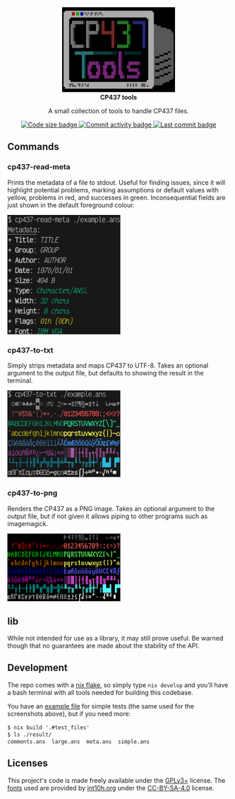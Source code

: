 <div align="center">
  <!-- nix run nixpkgs#imagemagick -- logo.png -resize 5% logo.small.png -->
  <img src="logo.small.png" width="256" alt="logo"/>
</div><div align="center">
  <b>CP437 tools</b>

  A small collection of tools to handle CP437 files.
</div><div align="center">
  <!-- Badges -->
  <a href="https://github.com/kip93/cp437-tools">
    <img src="https://img.shields.io/github/languages/code-size/kip93/cp437-tools?style=flat&label=Size&color=067CC1&cacheSeconds=3600" alt="Code size badge"/>
  </a>
  <a href="https://github.com/kip93/cp437-tools/graphs/commit-activity">
    <img src="https://img.shields.io/github/commit-activity/m/kip93/cp437-tools?style=flat&label=Commit%20activity&color=067CC1&cacheSeconds=300" alt="Commit activity badge"/>
  </a>
  <a href="https://github.com/kip93/cp437-tools/commits/main">
    <img src="https://img.shields.io/github/last-commit/kip93/cp437-tools?style=flat&label=Last%20commit&color=067CC1&cacheSeconds=300" alt="Last commit badge"/>
  </a>
</div>


## Commands

### cp437-read-meta

Prints the metadata of a file to stdout. Useful for finding issues, since it
will highlight potential problems, marking assumptions or default values with
yellow, problems in red, and successes in green. Inconsequential fields are just
shown in the default foreground colour.

<img src="screenshots/read-meta.png" width="256" alt="meta output"/>

### cp437-to-txt

Simply strips metadata and maps CP437 to UTF-8. Takes an optional argument to
the output file, but defaults to showing the result in the terminal.

<img src="screenshots/to-txt.png" width="256" alt="TXT output"/>

### cp437-to-png

Renders the CP437 as a PNG image. Takes an optional argument to the output file,
but if not given it allows piping to other programs such as imagemagick.

<img src="screenshots/to-png.png" width="256" alt="PNG output"/>


## lib

While not intended for use as a library, it may still prove useful. Be warned
though that no guarantees are made about the stability of the API.


## Development

The repo comes with a [nix flake](./flake.nix), so simply type `nix develop` and
you'll have a bash terminal with all tools needed for building this codebase.

You have an [example file](./example.ans) for simple tests (the same used for
the screenshots above), but if you need more:

```shell
$ nix build '.#test_files'
$ ls ./result/
comments.ans  large.ans  meta.ans  simple.ans
```


## Licenses

This project's code is made freely available under the [GPLv3+](./LICENSE.md)
license. The [fonts](./res/fonts) used are provided by
[int10h.org](https://int10h.org/oldschool-pc-fonts) under the
[CC-BY-SA-4.0](./res/fonts/LICENSE) license.
